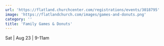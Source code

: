 ```yaml
---
url: 'https://flatland.churchcenter.com/registrations/events/3018795'
image: 'https://flatlandchurch.com/images/games-and-donuts.png'
category: ''
title: 'Family Games & Donuts'
---
```


Sat | Aug 23 | 9-11am
